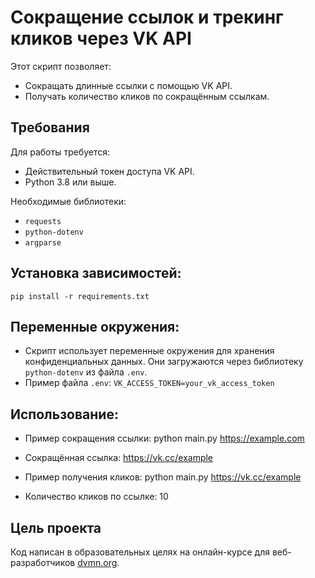 # Сокращение ссылок и трекинг кликов через VK API

Этот скрипт позволяет:
- Сокращать длинные ссылки с помощью VK API.
- Получать количество кликов по сокращённым ссылкам.

## Требования

Для работы требуется:
- Действительный токен доступа VK API.
- Python 3.8 или выше.

Необходимые библиотеки:
- `requests`
- `python-dotenv`
- `argparse`

## Установка зависимостей:
`pip install -r requirements.txt`

## Переменные окружения:
-  Скрипт использует переменные окружения для хранения конфиденциальных данных. Они загружаются через библиотеку `python-dotenv` из файла `.env`. 
-  Пример файла `.env`: `VK_ACCESS_TOKEN=your_vk_access_token`


## Использование:
-  Пример сокращения ссылки: python main.py https://example.com
-  Сокращённая ссылка: https://vk.cc/example

- Пример получения кликов: python main.py https://vk.cc/example
- Количество кликов по ссылке: 10

## Цель проекта

Код написан в образовательных целях на онлайн-курсе для веб-разработчиков [dvmn.org](https://dvmn.org).